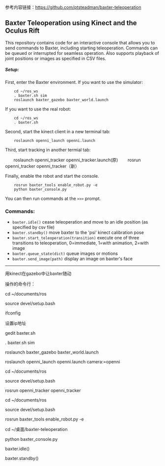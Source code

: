 参考内容链接：https://github.com/ptsteadman/baxter-teleoperation
## Baxter Teleoperation using Kinect and the Oculus Rift

This repository contains code for an interactive console that allows 
you to send commands to Baxter, including starting teleoperation.
Commands can be queued or interrupted for seamless operation.  Also 
supports playback of joint positions or images as specified in CSV files.

##### Setup:

First, enter the Baxter environment.
If you want to use the simulator: 

        cd ~/ros_ws
        . baxter.sh sim
        roslaunch baxter_gazebo baxter_world.launch

If you want to use the real robot:

        cd ~/ros_ws
        . baxter.sh

Second, start the kinect client in a new terminal tab:

        roslaunch openni_launch openni.launch

Third, start tracking in another termial tab:

        roslaunch openni_tracker openni_tracker.launch(原)
        rosrun openni_tracker openni_tracker（新）

Finally, enable the robot and start the console.  

        rosrun baxter_tools enable_robot.py -e
        python baxter_console.py

You can then run commands at the `>>>` prompt.  

### Commands:
- `baxter.idle()` cease teleoperation and move to an idle position (as specified by csv file) 
- `baxter.standby()` move baxter to the 'psi' kinect calibration pose
- `baxter.start_teleoperation(transition)` execute one of three transitions to teleoperation, 0=immediate, 1=with animation, 2=with image
- `baxter.queue_state(dict)` queue images or motions
- `baxter.send_image(path)` display an image on baxter's face
---------------------------------------------------------------------------------------------------
用kinect在gazebo中让baxter随动

操作的命令行：


cd ~/documents/ros

source devel/setup.bash

ifconfig

设置ip地址

gedit baxter.sh

. baxter.sh sim

roslaunch baxter_gazebo baxter_world.launch


roslaunch openni_launch openni.launch camera:=openni


cd ~/documents/ros

source devel/setup.bash

rosrun openni_tracker openni_tracker


cd ~/documents/ros

source devel/setup.bash

rosrun baxter_tools enable_robot.py -e

cd ~/桌面/baxter-teleoperation

python baxter_console.py

baxter.idle()

baxter.standby()

